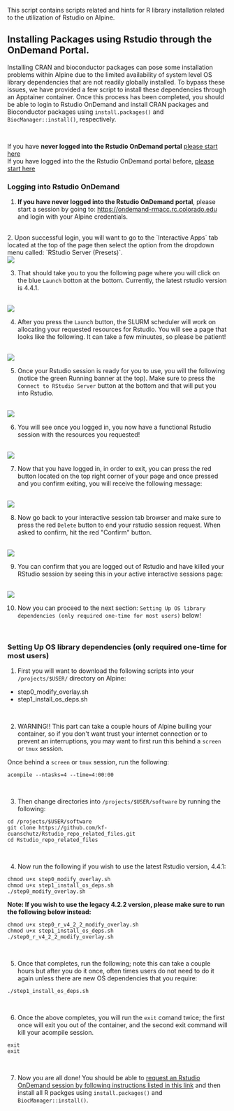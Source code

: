 This script contains scripts related and hints for R library installation related to the utilization of Rstudio on Alpine.

## Installing Packages using Rstudio through the OnDemand Portal.  

Installing CRAN and bioconductor packages can pose some installation problems within Alpine due to the limited availability of system level OS library dependencies that are not readily globally installed.  To bypass these issues, we have provided a few script to install these dependencies through an Apptainer container.  Once this process has been completed, you should be able to login to Rstudio OnDemand and install CRAN packages and Bioconductor packages using `install.packages()` and `BiocManager::install()`, respectively.  

<br/>  

If you have **never logged into the Rstudio OnDemand portal** [please start here](#logging-into-rstudio-ondemand)  
If you have logged into the the Rstudio OnDemand portal before, [please start here](#setting-up-os-library-dependencies-only-required-one-time-for-most-users)  


### Logging into Rstudio OnDemand

1.  **If you have never logged into the Rstudio OnDemand portal**, please start a session by going to: https://ondemand-rmacc.rc.colorado.edu  and login with your Alpine credentials.  
<br/>  
2.  Upon successful login, you will want to go to the `Interactive Apps` tab located at the top of the page then select the option from the dropdown menu called: `RStudio Server (Presets)`.  
<br/>  
<img align="center" src="images/rstudio_request_rstudio_session.png">   
<br/>  

3.  That should take you to you the following page where you will click on the blue `Launch` botton at the bottom. Currently, the latest rstudio version is 4.4.1.  
<br/>
<img align="center" src="images/all_rstudio_versions_101524__.png">  
<br/>  

4.  After you press the `Launch` button, the SLURM scheduler will work on allocating your requested resources for Rstudio.  You will see a page that looks like the following.  It can take a few minuutes, so please be patient!  
<br/>  
<img align="center" src="images/rstudio_waiting_for_resources.png">  
<br/>  

5.  Once your Rstudio session is ready for you to use, you will the following (notice the green Running banner at the top).  Make  sure to press the `Connect to RStudio Server` button at the bottom and that will put you into Rstudio.  
<br/>  
<img align="center" src="images/rstudio_resources_allocated.png">  
<br/>  

6.  You will see once you logged in, you now have a functional Rstudio session with the resources you requested!  
<br/>  
<img align="center" src="images/rstudio_gui.png">  
<br/>  

7. Now that you have logged in, in order to exit, you can press the red button located on the top right corner of your page and once pressed and you confirm exiting, you will receive the following message:  
<br/>  
<img align="center" src="images/rstudio_session_ended.png">  
<br/>  

8.  Now go back to your interactive session tab browser and make sure to press the red `Delete` button to end your rstudio session request.  When asked to confirm, hit the red "Confirm" button.  
<br/>  
<img align="center" src="images/rstudio_delete_session.png">  
<br/>  

9.  You can confirm that you are logged out of Rstudio and have killed your RStudio session by seeing this in your active interactive sessions page:  
<br/>  
<img align="center" src="images/rstudio_confirm_session_deleted.png">  
<br/>  

10. Now you can proceed to the next section: `Setting Up OS library dependencies (only required one-time for most users)` below!  

<br/>  


### Setting Up OS library dependencies (only required one-time for most users)  
1.  First you will want to download the following scripts into your `/projects/$USER/` directory on Alpine:  
* step0_modify_overlay.sh  
* step1_install_os_deps.sh  
<br/>  

2.  WARNING!!  This part can take a couple hours of Alpine builing your container, so if you don't want trust your internet connection or to prevent an interruptions, you may want to first run this behind a `screen` or `tmux` session.  

Once behind a `screen` or `tmux` session, run the following:  
```
acompile --ntasks=4 --time=4:00:00
```  
<br/>  

3.  Then change directories into `/projects/$USER/software` by running the following:  
```
cd /projects/$USER/software
git clone https://github.com/kf-cuanschutz/Rstudio_repo_related_files.git
cd Rstudio_repo_related_files
```  
<br/>  

4.  Now run the following if you wish to use the latest Rstudio version, 4.4.1:  
```
chmod u+x step0_modify_overlay.sh  
chmod u+x step1_install_os_deps.sh
./step0_modify_overlay.sh  
```

**Note: If you wish to use the legacy 4.2.2 version, please make sure to run the following below instead:**
```
chmod u+x step0_r_v4_2_2_modify_overlay.sh  
chmod u+x step1_install_os_deps.sh
./step0_r_v4_2_2_modify_overlay.sh 
```

<br/>  

5.  Once that completes,  run the following; note this can take a couple hours but after you do it once, often times users do not need to do it again unless there are new OS dependencies that you require:  
```
./step1_install_os_deps.sh
```
<br/>  

6.  Once the above completes, you will run the `exit` comand twice; the first once will exit you out of the container, and the second exit command will kill your acompile session.  
```
exit
exit
```
<br/>

7.  Now you are all done!  You should be able to [request an Rstudio OnDemand session by following instructions listed in this link](#logging-into-rstudio-ondemand) and then install all R packges using `install.packages()` and `BiocManager::install()`.
